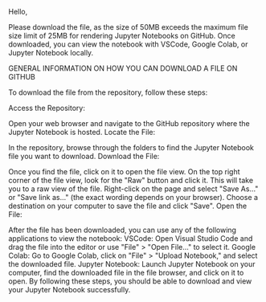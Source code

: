 Hello,

Please download the file, as the size of 50MB exceeds the maximum file size limit of 25MB for rendering Jupyter Notebooks on GitHub. Once downloaded, you can view the notebook with VSCode, Google Colab, or Jupyter Notebook locally.



GENERAL INFORMATION ON HOW YOU CAN DOWNLOAD A FILE ON GITHUB

To download the file from the repository, follow these steps:

Access the Repository:

Open your web browser and navigate to the GitHub repository where the Jupyter Notebook is hosted.
Locate the File:

In the repository, browse through the folders to find the Jupyter Notebook file you want to download.
Download the File:

Once you find the file, click on it to open the file view.
On the top right corner of the file view, look for the "Raw" button and click it. This will take you to a raw view of the file.
Right-click on the page and select "Save As..." or "Save link as..." (the exact wording depends on your browser).
Choose a destination on your computer to save the file and click "Save".
Open the File:

After the file has been downloaded, you can use any of the following applications to view the notebook:
VSCode: Open Visual Studio Code and drag the file into the editor or use "File" > "Open File..." to select it.
Google Colab: Go to Google Colab, click on "File" > "Upload Notebook," and select the downloaded file.
Jupyter Notebook: Launch Jupyter Notebook on your computer, find the downloaded file in the file browser, and click on it to open.
By following these steps, you should be able to download and view your Jupyter Notebook successfully.
